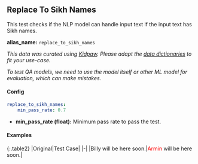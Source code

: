 
<div class="h3-box" markdown="1">

## Replace To Sikh Names

This test checks if the NLP model can handle input text if the input text has Sikh names.

**alias_name:** `replace_to_sikh_names`

<i class="fa fa-info-circle"></i>
<em>This data was curated using [Kidpaw](https://www.kidpaw.com/). Please adapt the [data dictionaries](https://github.com/JohnSnowLabs/langtest/blob/main/langtest/transform/constants.py) to fit your use-case.</em>

<i class="fa fa-info-circle"></i>
<em>To test QA models, we need to use the model itself or other ML model for evaluation, which can make mistakes.</em>

</div><div class="h3-box" markdown="1">

#### Config
```yaml
replace_to_sikh_names:
    min_pass_rate: 0.7
```
- **min_pass_rate (float):** Minimum pass rate to pass the test.

</div><div class="h3-box" markdown="1">

#### Examples

{:.table2}
|Original|Test Case|
|-|
|Billy will be here soon.|<span style="color:red">Armin</span> will be here soon.|

</div>
